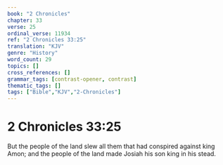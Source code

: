 ```yaml
---
book: "2 Chronicles"
chapter: 33
verse: 25
ordinal_verse: 11934
ref: "2 Chronicles 33:25"
translation: "KJV"
genre: "History"
word_count: 29
topics: []
cross_references: []
grammar_tags: [contrast-opener, contrast]
thematic_tags: []
tags: ["Bible","KJV","2-Chronicles"]
---
```


# 2 Chronicles 33:25

But the people of the land slew all them that had conspired against king Amon; and the people of the land made Josiah his son king in his stead.
